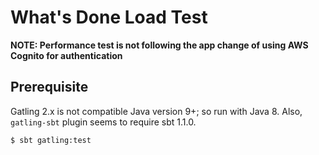 
# What's Done Load Test

**NOTE: Performance test is not following the app change of using AWS Cognito for authentication**

## Prerequisite

Gatling 2.x is not compatible Java version 9+; so run with Java 8.
Also, `gatling-sbt` plugin seems to require sbt 1.1.0.

```sh
$ sbt gatling:test
```
